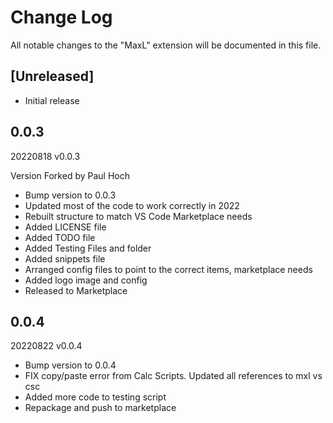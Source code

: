 # Change Log

All notable changes to the "MaxL" extension will be documented in this file.

## [Unreleased]

- Initial release

## 0.0.3
20220818 v0.0.3

Version Forked by Paul Hoch
- Bump version to 0.0.3
- Updated most of the code to work correctly in 2022
- Rebuilt structure to match VS Code Marketplace needs
- Added LICENSE file
- Added TODO file
- Added Testing Files and folder
- Added snippets file
- Arranged config files to point to the correct items, marketplace needs
- Added logo image and config
- Released to Marketplace

## 0.0.4
20220822 v0.0.4
- Bump version to 0.0.4
- FIX copy/paste error from Calc Scripts. Updated all references to mxl vs csc
- Added more code to testing script
- Repackage and push to marketplace
